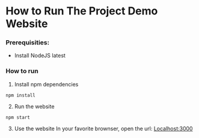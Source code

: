 # How to Run The Project Demo Website
### Prerequisities:
* Install NodeJS latest

### How to run
1. Install npm dependencies
```console
npm install
```
2. Run the website
```console
npm start
```
 3. Use the website
 In your favorite brownser, open the url: [Localhost:3000](http://localhost:3000)

 
